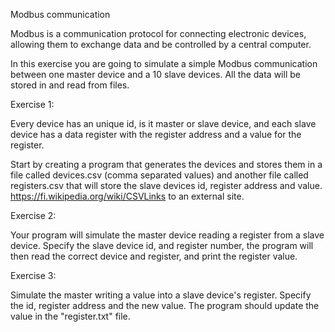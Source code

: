 Modbus communication

Modbus is a communication protocol for connecting electronic devices, allowing them to exchange data and be controlled by a central computer. 

In this exercise you are going to simulate a simple Modbus communication between one master device and a 10 slave devices. All the data will be stored in and read from files.

Exercise 1:

Every device has an unique id, is it master or slave device, and each slave device has a data register with the register address and a value for the register.

Start by creating a program that generates the devices and stores them in a file called devices.csv (comma separated values) and another file called registers.csv that will store the slave devices id, register address and value.
https://fi.wikipedia.org/wiki/CSVLinks to an external site.

Exercise 2:

Your program will simulate the master device reading a register from a slave device. Specify the slave device id, and register number, the program will then read the correct device and register, and print the register value.

Exercise 3:

Simulate the master writing a value into a slave device's register. Specify the id, register address and the new value. The program should update the value in the "register.txt" file.
